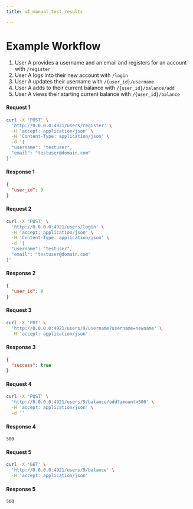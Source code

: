 ```yaml
---
title: v1_manual_test_results

---
```


# Example Workflow
1. User A provides a username and an email and registers for an account with `/register`
2. User A logs into their new account with `/login`
3. User A updates their username with `/{user_id}/username`
4. User A adds to their current balance with `/{user_id}/balance/add`
5. User A views their starting current balance with `/{user_id}/balance`

#### Request 1
```bash
curl -X 'POST' \
  'http://0.0.0.0:4921/users/register' \
  -H 'accept: application/json' \
  -H 'Content-Type: application/json' \
  -d '{
  "username": "testuser",
  "email": "testuser@domain.com"
}'
```

#### Response 1
```json
{
  "user_id": 9
}
```

#### Request 2
```bash
curl -X 'POST' \
  'http://0.0.0.0:4921/users/login' \
  -H 'accept: application/json' \
  -H 'Content-Type: application/json' \
  -d '{
  "username": "testuser",
  "email": "testuser@domain.com"
}'
```

#### Response 2
```json
{
  "user_id": 9
}
```

#### Request 3
```bash
curl -X 'PUT' \
  'http://0.0.0.0:4921/users/9/username?username=newname' \
  -H 'accept: application/json'
```

#### Response 3
```json
{
  "success": true
}
```

#### Request 4
```bash
curl -X 'POST' \
  'http://0.0.0.0:4921/users/9/balance/add?amount=500' \
  -H 'accept: application/json' \
  -d ''
```

#### Response 4
```jsonld
500
```

#### Request 5
```bash
curl -X 'GET' \
  'http://0.0.0.0:4921/users/9/balance' \
  -H 'accept: application/json'
```

#### Response 5
```jsonld
500
```